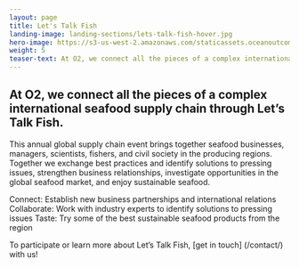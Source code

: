```yaml
---
layout: page 
title: Let's Talk Fish
landing-image: landing-sections/lets-talk-fish-hover.jpg
hero-image: https://s3-us-west-2.amazonaws.com/staticassets.oceanoutcomes.org/hero+photos/letstalkfishhero.jpg
weight: 5
teaser-text: At O2, we connect all the pieces of a complex international seafood supply chain through Let’s Talk Fish, where we facilitate business relationships and exchange best practices and identify solutions to pressing issues. 
---
```

## At O2, we connect all the pieces of a complex international seafood supply chain through Let’s Talk Fish. 

This annual global supply chain event brings together seafood businesses, managers, scientists, fishers, and civil society in the producing regions. Together we exchange best practices and identify solutions to pressing issues, strengthen business relationships, investigate opportunities in the global seafood market, and enjoy sustainable seafood.

Connect: Establish new business partnerships and international relations
Collaborate: Work with industry experts to identify solutions to pressing issues
Taste: Try some of the best sustainable seafood products from the region

To participate or learn more about Let’s Talk Fish, [get in touch] (/contact/) with us! 
